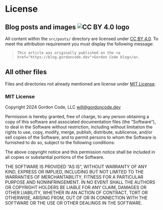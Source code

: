 # License

## Blog posts and images ![CC BY 4.0 logo](https://mirrors.creativecommons.org/presskit/buttons/88x31/svg/by.svg)

All content within the `src/posts/` directory are licensed under [CC BY 4.0](https://creativecommons.org/licenses/by/4.0/). To meet the attribution requirement you must display the following message:

> `This article was originally published on the <a href="https://blog.gordoncode.dev">Gordon Code blog</a>.`

## All other files

Files and directories not already mentioned are license under [MIT License](https://opensource.org/license/mit).

### MIT License

Copyright 2024 Gordon Code, LLC [<will@gordoncode.dev>](mailto:will@gordoncode.dev)

Permission is hereby granted, free of charge, to any person obtaining a copy of this software and associated documentation files (the “Software”), to deal in the Software without restriction, including without limitation the rights to use, copy, modify, merge, publish, distribute, sublicense, and/or sell copies of the Software, and to permit persons to whom the Software is furnished to do so, subject to the following conditions:

The above copyright notice and this permission notice shall be included in all copies or substantial portions of the Software.

THE SOFTWARE IS PROVIDED “AS IS”, WITHOUT WARRANTY OF ANY KIND, EXPRESS OR IMPLIED, INCLUDING BUT NOT LIMITED TO THE WARRANTIES OF MERCHANTABILITY, FITNESS FOR A PARTICULAR PURPOSE AND NONINFRINGEMENT. IN NO EVENT SHALL THE AUTHORS OR COPYRIGHT HOLDERS BE LIABLE FOR ANY CLAIM, DAMAGES OR OTHER LIABILITY, WHETHER IN AN ACTION OF CONTRACT, TORT OR OTHERWISE, ARISING FROM, OUT OF OR IN CONNECTION WITH THE SOFTWARE OR THE USE OR OTHER DEALINGS IN THE SOFTWARE.